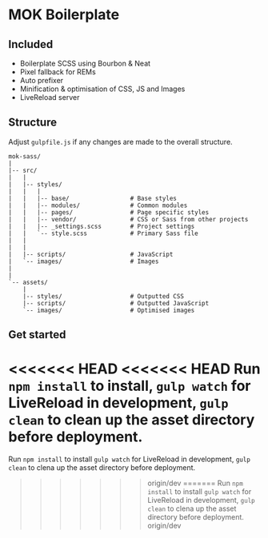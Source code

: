 # MOK Boilerplate

## Included

- Boilerplate SCSS using Bourbon & Neat
- Pixel fallback for REMs
- Auto prefixer
- Minification & optimisation of CSS, JS and Images
- LiveReload server

## Structure

Adjust `gulpfile.js` if any changes are made to the overall structure.

    mok-sass/
    |
    |-- src/
    |   |
    |   |-- styles/
    |   |   |
    |   |   |-- base/                 # Base styles
    |   |   |-- modules/              # Common modules
    |   |   |-- pages/                # Page specific styles
    |   |   |-- vendor/               # CSS or Sass from other projects
    |   |   |-- _settings.scss        # Project settings
    |   |   `-- style.scss            # Primary Sass file
    |   |
    |   |
    |   |-- scripts/                  # JavaScript
    |   `-- images/                   # Images
    |
    |
    `-- assets/
        |
        |-- styles/                   # Outputted CSS
        |-- scripts/                  # Outputted JavaScript
        `-- images/                   # Optimised images

## Get started

<<<<<<< HEAD
<<<<<<< HEAD
Run `npm install` to install, `gulp watch` for LiveReload in development, `gulp clean` to clean up the asset directory before deployment.
=======
Run `npm install` to install `gulp watch` for LiveReload in development, `gulp clean` to clena up the asset directory before deployment.
>>>>>>> origin/dev
=======
Run `npm install` to install `gulp watch` for LiveReload in development, `gulp clean` to clena up the asset directory before deployment.
>>>>>>> origin/dev
